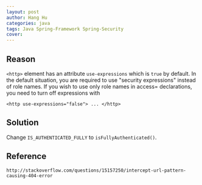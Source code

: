 ```yaml
---
layout: post
author: Hang Hu
categories: java
tags: Java Spring-Framework Spring-Security 
cover: 
---
```


## Reason

`<http>` element has an attribute `use-expressions` which is `true` by default. In the default situation, you are required to use "security expressions" instead of role names. If you wish to use only role names in access= declarations, you need to turn off expressions with
```
<http use-expressions="false"> ... </http>
```
## Solution

Change `IS_AUTHENTICATED_FULLY` to  `isFullyAuthenticated()`.
## Reference

`http://stackoverflow.com/questions/15157250/intercept-url-pattern-causing-404-error`

